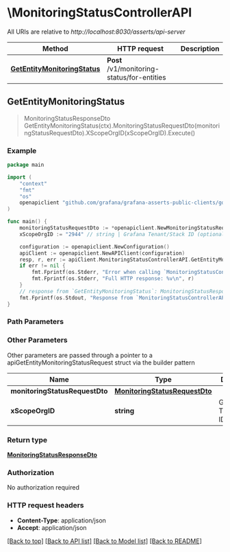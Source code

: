 # \MonitoringStatusControllerAPI

All URIs are relative to *http://localhost:8030/asserts/api-server*

Method | HTTP request | Description
------------- | ------------- | -------------
[**GetEntityMonitoringStatus**](MonitoringStatusControllerAPI.md#GetEntityMonitoringStatus) | **Post** /v1/monitoring-status/for-entities | 



## GetEntityMonitoringStatus

> MonitoringStatusResponseDto GetEntityMonitoringStatus(ctx).MonitoringStatusRequestDto(monitoringStatusRequestDto).XScopeOrgID(xScopeOrgID).Execute()



### Example

```go
package main

import (
	"context"
	"fmt"
	"os"
	openapiclient "github.com/grafana/grafana-asserts-public-clients/go/gcom"
)

func main() {
	monitoringStatusRequestDto := *openapiclient.NewMonitoringStatusRequestDto() // MonitoringStatusRequestDto | 
	xScopeOrgID := "2944" // string | Grafana Tenant/Stack ID (optional)

	configuration := openapiclient.NewConfiguration()
	apiClient := openapiclient.NewAPIClient(configuration)
	resp, r, err := apiClient.MonitoringStatusControllerAPI.GetEntityMonitoringStatus(context.Background()).MonitoringStatusRequestDto(monitoringStatusRequestDto).XScopeOrgID(xScopeOrgID).Execute()
	if err != nil {
		fmt.Fprintf(os.Stderr, "Error when calling `MonitoringStatusControllerAPI.GetEntityMonitoringStatus``: %v\n", err)
		fmt.Fprintf(os.Stderr, "Full HTTP response: %v\n", r)
	}
	// response from `GetEntityMonitoringStatus`: MonitoringStatusResponseDto
	fmt.Fprintf(os.Stdout, "Response from `MonitoringStatusControllerAPI.GetEntityMonitoringStatus`: %v\n", resp)
}
```

### Path Parameters



### Other Parameters

Other parameters are passed through a pointer to a apiGetEntityMonitoringStatusRequest struct via the builder pattern


Name | Type | Description  | Notes
------------- | ------------- | ------------- | -------------
 **monitoringStatusRequestDto** | [**MonitoringStatusRequestDto**](MonitoringStatusRequestDto.md) |  | 
 **xScopeOrgID** | **string** | Grafana Tenant/Stack ID | 

### Return type

[**MonitoringStatusResponseDto**](MonitoringStatusResponseDto.md)

### Authorization

No authorization required

### HTTP request headers

- **Content-Type**: application/json
- **Accept**: application/json

[[Back to top]](#) [[Back to API list]](../README.md#documentation-for-api-endpoints)
[[Back to Model list]](../README.md#documentation-for-models)
[[Back to README]](../README.md)

